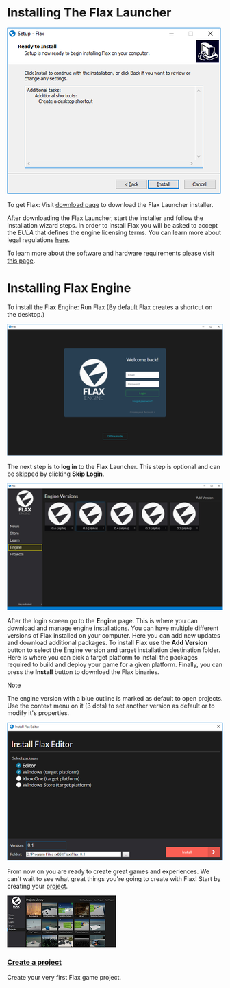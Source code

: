 # Installing The Flax Launcher

![Installing Flax](media/installing-flax.png)

To get Flax: Visit [download page](http://flaxengine.com/download) to download the Flax Launcher installer.

After downloading the Flax Launcher, start the installer and follow the installation wizard steps. In order to install Flax you will be asked to accept the *EULA* that defines the engine licensing terms. You can learn more about legal regulations [here](http://flaxengine.com/licensing).

To learn more about the software and hardware requirements please visit [this page](requirements.md).

# Installing Flax Engine

To install the Flax Engine: Run Flax (By default Flax creates a shortcut on the desktop.)

![Login To Flax Launcher](media/flax-launcher-login.png)

The next step is to **log in** to the Flax Launcher. This step is optional and can be skipped by clicking **Skip Login**.

![Open Launcher](media/launcher-engine.jpg)

After the login screen go to the **Engine** page. This is where you can download and manage engine installations. You can have multiple different versions of Flax installed on your computer. Here you can add new updates and download additional packages. To install Flax use the **Add Version** button to select the Engine version and target installation destination folder. Here is where you can pick a target platform to install the packages required to build and deploy your game for a given platform. Finally, you can press the **Install** button to download the Flax binaries.

> [!Note]
> The engine version with a blue outline is marked as default to open projects. Use the context menu on it (3 dots) to set another version as default or to modify it's properties.

![Download Flax](media/download-flax.jpg)

From now on you are ready to create great games and experiences. We can't wait to see what great things you're going to create with Flax! Start by creating your [project](create-a-project.md).

<div class="frontpage">

<div class="frontpage-section">
<a href="create-a-project.md"><img src="media/create-a-project-icon.jpg"></a>
<h3><a href="create-a-project.md">Create a project</a></h3>
<p>Create your very first Flax game project.</p>
</div>

</div>
